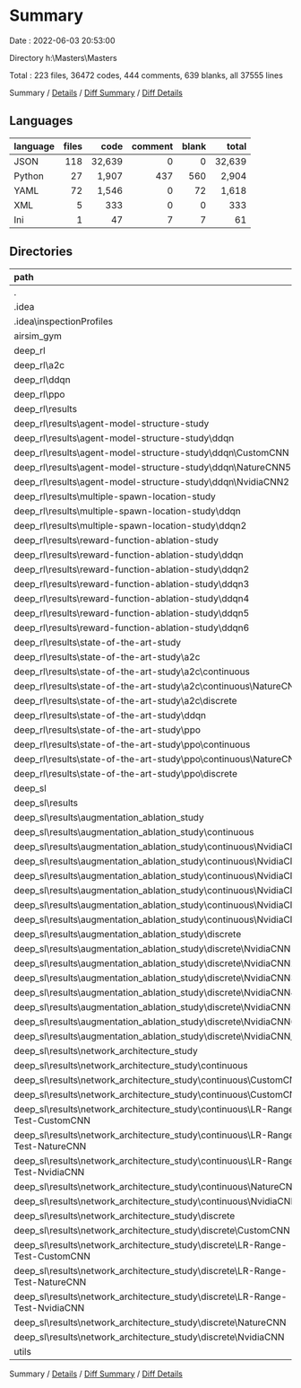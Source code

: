 # Summary

Date : 2022-06-03 20:53:00

Directory h:\Masters\Masters

Total : 223 files,  36472 codes, 444 comments, 639 blanks, all 37555 lines

Summary / [Details](details.md) / [Diff Summary](diff.md) / [Diff Details](diff-details.md)

## Languages
| language | files | code | comment | blank | total |
| :--- | ---: | ---: | ---: | ---: | ---: |
| JSON | 118 | 32,639 | 0 | 0 | 32,639 |
| Python | 27 | 1,907 | 437 | 560 | 2,904 |
| YAML | 72 | 1,546 | 0 | 72 | 1,618 |
| XML | 5 | 333 | 0 | 0 | 333 |
| Ini | 1 | 47 | 7 | 7 | 61 |

## Directories
| path | files | code | comment | blank | total |
| :--- | ---: | ---: | ---: | ---: | ---: |
| . | 223 | 36,472 | 444 | 639 | 37,555 |
| .idea | 5 | 333 | 0 | 0 | 333 |
| .idea\inspectionProfiles | 1 | 6 | 0 | 0 | 6 |
| airsim_gym | 3 | 325 | 46 | 83 | 454 |
| deep_rl | 95 | 16,727 | 143 | 174 | 17,044 |
| deep_rl\a2c | 2 | 32 | 2 | 12 | 46 |
| deep_rl\ddqn | 3 | 301 | 74 | 69 | 444 |
| deep_rl\ppo | 2 | 33 | 2 | 14 | 49 |
| deep_rl\results | 86 | 16,215 | 0 | 32 | 16,247 |
| deep_rl\results\agent-model-structure-study | 14 | 149 | 0 | 6 | 155 |
| deep_rl\results\agent-model-structure-study\ddqn | 14 | 149 | 0 | 6 | 155 |
| deep_rl\results\agent-model-structure-study\ddqn\CustomCNN | 6 | 47 | 0 | 2 | 49 |
| deep_rl\results\agent-model-structure-study\ddqn\NatureCNN5 | 4 | 51 | 0 | 2 | 53 |
| deep_rl\results\agent-model-structure-study\ddqn\NvidiaCNN2 | 4 | 51 | 0 | 2 | 53 |
| deep_rl\results\multiple-spawn-location-study | 12 | 92 | 0 | 4 | 96 |
| deep_rl\results\multiple-spawn-location-study\ddqn | 6 | 46 | 0 | 2 | 48 |
| deep_rl\results\multiple-spawn-location-study\ddqn2 | 6 | 46 | 0 | 2 | 48 |
| deep_rl\results\reward-function-ablation-study | 36 | 275 | 0 | 12 | 287 |
| deep_rl\results\reward-function-ablation-study\ddqn | 6 | 45 | 0 | 2 | 47 |
| deep_rl\results\reward-function-ablation-study\ddqn2 | 6 | 46 | 0 | 2 | 48 |
| deep_rl\results\reward-function-ablation-study\ddqn3 | 6 | 46 | 0 | 2 | 48 |
| deep_rl\results\reward-function-ablation-study\ddqn4 | 6 | 46 | 0 | 2 | 48 |
| deep_rl\results\reward-function-ablation-study\ddqn5 | 6 | 46 | 0 | 2 | 48 |
| deep_rl\results\reward-function-ablation-study\ddqn6 | 6 | 46 | 0 | 2 | 48 |
| deep_rl\results\state-of-the-art-study | 24 | 15,699 | 0 | 10 | 15,709 |
| deep_rl\results\state-of-the-art-study\a2c | 8 | 101 | 0 | 4 | 105 |
| deep_rl\results\state-of-the-art-study\a2c\continuous | 4 | 51 | 0 | 2 | 53 |
| deep_rl\results\state-of-the-art-study\a2c\continuous\NatureCNN6 | 4 | 51 | 0 | 2 | 53 |
| deep_rl\results\state-of-the-art-study\a2c\discrete | 4 | 50 | 0 | 2 | 52 |
| deep_rl\results\state-of-the-art-study\ddqn | 6 | 15,495 | 0 | 2 | 15,497 |
| deep_rl\results\state-of-the-art-study\ppo | 10 | 103 | 0 | 4 | 107 |
| deep_rl\results\state-of-the-art-study\ppo\continuous | 6 | 53 | 0 | 2 | 55 |
| deep_rl\results\state-of-the-art-study\ppo\continuous\NatureCNN3 | 6 | 53 | 0 | 2 | 55 |
| deep_rl\results\state-of-the-art-study\ppo\discrete | 4 | 50 | 0 | 2 | 52 |
| deep_sl | 111 | 18,617 | 171 | 253 | 19,041 |
| deep_sl\results | 104 | 17,970 | 0 | 40 | 18,010 |
| deep_sl\results\augmentation_ablation_study | 56 | 554 | 0 | 26 | 580 |
| deep_sl\results\augmentation_ablation_study\continuous | 18 | 264 | 0 | 12 | 276 |
| deep_sl\results\augmentation_ablation_study\continuous\NvidiaCNN | 3 | 44 | 0 | 2 | 46 |
| deep_sl\results\augmentation_ablation_study\continuous\NvidiaCNN2 | 3 | 44 | 0 | 2 | 46 |
| deep_sl\results\augmentation_ablation_study\continuous\NvidiaCNN3 | 3 | 44 | 0 | 2 | 46 |
| deep_sl\results\augmentation_ablation_study\continuous\NvidiaCNN4 | 3 | 44 | 0 | 2 | 46 |
| deep_sl\results\augmentation_ablation_study\continuous\NvidiaCNN5 | 3 | 44 | 0 | 2 | 46 |
| deep_sl\results\augmentation_ablation_study\continuous\NvidiaCNN6 | 3 | 44 | 0 | 2 | 46 |
| deep_sl\results\augmentation_ablation_study\discrete | 38 | 290 | 0 | 14 | 304 |
| deep_sl\results\augmentation_ablation_study\discrete\NvidiaCNN | 6 | 42 | 0 | 2 | 44 |
| deep_sl\results\augmentation_ablation_study\discrete\NvidiaCNN2 | 6 | 42 | 0 | 2 | 44 |
| deep_sl\results\augmentation_ablation_study\discrete\NvidiaCNN3 | 6 | 42 | 0 | 2 | 44 |
| deep_sl\results\augmentation_ablation_study\discrete\NvidiaCNN4 | 6 | 42 | 0 | 2 | 44 |
| deep_sl\results\augmentation_ablation_study\discrete\NvidiaCNN5 | 6 | 42 | 0 | 2 | 44 |
| deep_sl\results\augmentation_ablation_study\discrete\NvidiaCNN6 | 6 | 42 | 0 | 2 | 44 |
| deep_sl\results\augmentation_ablation_study\discrete\NvidiaCNN_all | 2 | 38 | 0 | 2 | 40 |
| deep_sl\results\network_architecture_study | 48 | 17,416 | 0 | 14 | 17,430 |
| deep_sl\results\network_architecture_study\continuous | 21 | 9,674 | 0 | 8 | 9,682 |
| deep_sl\results\network_architecture_study\continuous\CustomCNN | 3 | 44 | 0 | 2 | 46 |
| deep_sl\results\network_architecture_study\continuous\CustomCNN2 | 3 | 44 | 0 | 2 | 46 |
| deep_sl\results\network_architecture_study\continuous\LR-Range-Test-CustomCNN | 3 | 3,470 | 0 | 0 | 3,470 |
| deep_sl\results\network_architecture_study\continuous\LR-Range-Test-NatureCNN | 3 | 2,542 | 0 | 0 | 2,542 |
| deep_sl\results\network_architecture_study\continuous\LR-Range-Test-NvidiaCNN | 3 | 3,486 | 0 | 0 | 3,486 |
| deep_sl\results\network_architecture_study\continuous\NatureCNN | 3 | 44 | 0 | 2 | 46 |
| deep_sl\results\network_architecture_study\continuous\NvidiaCNN | 3 | 44 | 0 | 2 | 46 |
| deep_sl\results\network_architecture_study\discrete | 27 | 7,742 | 0 | 6 | 7,748 |
| deep_sl\results\network_architecture_study\discrete\CustomCNN | 6 | 48 | 0 | 2 | 50 |
| deep_sl\results\network_architecture_study\discrete\LR-Range-Test-CustomCNN | 3 | 2,386 | 0 | 0 | 2,386 |
| deep_sl\results\network_architecture_study\discrete\LR-Range-Test-NatureCNN | 3 | 2,770 | 0 | 0 | 2,770 |
| deep_sl\results\network_architecture_study\discrete\LR-Range-Test-NvidiaCNN | 3 | 2,442 | 0 | 0 | 2,442 |
| deep_sl\results\network_architecture_study\discrete\NatureCNN | 6 | 48 | 0 | 2 | 50 |
| deep_sl\results\network_architecture_study\discrete\NvidiaCNN | 6 | 48 | 0 | 2 | 50 |
| utils | 8 | 469 | 84 | 128 | 681 |

Summary / [Details](details.md) / [Diff Summary](diff.md) / [Diff Details](diff-details.md)